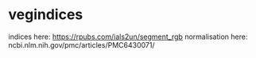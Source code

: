 # vegindices
indices here: https://rpubs.com/ials2un/segment_rgb
normalisation here: ncbi.nlm.nih.gov/pmc/articles/PMC6430071/
